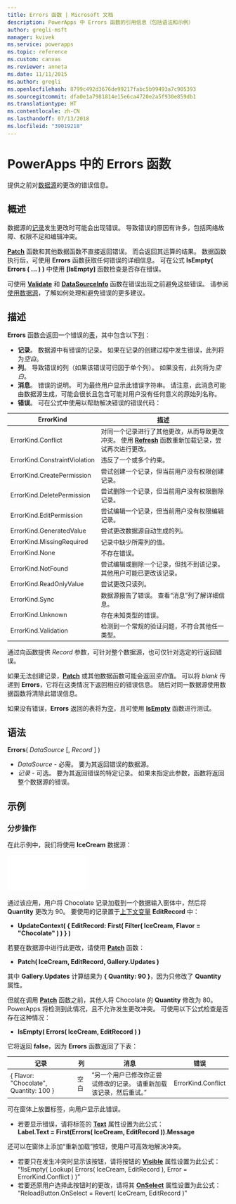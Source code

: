 ```yaml
---
title: Errors 函数 | Microsoft 文档
description: PowerApps 中 Errors 函数的引用信息（包括语法和示例）
author: gregli-msft
manager: kvivek
ms.service: powerapps
ms.topic: reference
ms.custom: canvas
ms.reviewer: anneta
ms.date: 11/11/2015
ms.author: gregli
ms.openlocfilehash: 8799c492d3676de99217fabc5b99493a7c905393
ms.sourcegitcommit: dfa0e1a7981814e15e6ca4720e2a5f930e859db1
ms.translationtype: HT
ms.contentlocale: zh-CN
ms.lasthandoff: 07/13/2018
ms.locfileid: "39019218"
---
```

# <a name="errors-function-in-powerapps"></a>PowerApps 中的 Errors 函数
提供之前对[数据源](../working-with-data-sources.md)的更改的错误信息。

## <a name="overview"></a>概述
数据源的[记录](../working-with-tables.md#records)发生更改时可能会出现错误。  导致错误的原因有许多，包括网络故障、权限不足和编辑冲突。  

**[Patch](function-patch.md)** 函数和其他数据函数不直接返回错误。 而会返回其运算的结果。 数据函数执行后，可使用 **Errors** 函数获取任何错误的详细信息。  可在公式 **IsEmpty( Errors ( ... ) )** 中使用 **[IsEmpty]** 函数检查是否存在错误。

可使用 **[Validate](function-validate.md)** 和 **[DataSourceInfo](function-datasourceinfo.md)** 函数在错误出现之前避免这些错误。  请参阅[使用数据源](../working-with-data-sources.md)，了解如何处理和避免错误的更多建议。

## <a name="description"></a>描述
**Errors** 函数会返回一个错误的[表](../working-with-tables.md)，其中包含以下[列](../working-with-tables.md#columns)：

* **记录**。  数据源中有错误的记录。  如果在记录的创建过程中发生错误，此列将为*空白*。
* **列**。  导致错误的列（如果该错误可归因于单个列）。 如果没有，此列将为*空白*。
* **消息**。  错误的说明。  可为最终用户显示此错误字符串。  请注意，此消息可能由数据源生成，可能会很长且包含可能对用户没有任何意义的原始列名称。
* **错误**。  可在公式中使用以帮助解决错误的错误代码：

| ErrorKind | 描述 |
| --- | --- |
| ErrorKind.Conflict |对同一个记录进行了其他更改，从而导致更改冲突。  使用 **[Refresh](function-refresh.md)** 函数重新加载记录，尝试再次进行更改。 |
| ErrorKind.ConstraintViolation |违反了一个或多个约束。 |
| ErrorKind.CreatePermission |尝试创建一个记录，但当前用户没有权限创建记录。 |
| ErrorKind.DeletePermission |尝试删除一个记录，但当前用户没有权限删除记录。 |
| ErrorKind.EditPermission |尝试编辑一个记录，但当前用户没有权限编辑记录。 |
| ErrorKind.GeneratedValue |尝试更改数据源自动生成的列。 |
| ErrorKind.MissingRequired |记录中缺少所需列的值。 |
| ErrorKind.None |不存在错误。 |
| ErrorKind.NotFound |尝试编辑或删除一个记录，但找不到该记录。  其他用户可能已更改该记录。 |
| ErrorKind.ReadOnlyValue |尝试更改只读列。 |
| ErrorKind.Sync |数据源报告了错误。  查看“消息”列了解详细信息。 |
| ErrorKind.Unknown |存在未知类型的错误。 |
| ErrorKind.Validation |检测到一个常规的验证问题，不符合其他任一类型。 |

通过向函数提供 *Record* 参数，可针对整个数据源，也可仅针对选定的行返回错误。  

如果无法创建记录，**[Patch](function-patch.md)** 或其他数据函数可能会返回*空白*值。 可以将 *blank* 传递到 **Errors**，它将在这类情况下返回相应的错误信息。  随后对同一数据源使用数据函数将清除此错误信息。

如果没有错误，**Errors** 返回的表将为[空](function-isblank-isempty.md)，且可使用 **[IsEmpty](function-isblank-isempty.md)** 函数进行测试。

## <a name="syntax"></a>语法
**Errors**( *DataSource* [, *Record* ] )

* *DataSource* - 必需。 要为其返回错误的数据源。
* *记录* - 可选。  要为其返回错误的特定记录。 如果未指定此参数，函数将返回整个数据源的错误。

## <a name="examples"></a>示例
### <a name="step-by-step"></a>分步操作
在此示例中，我们将使用 **IceCream** 数据源：

![](media/function-errors/icecream.png)

通过该应用，用户将 Chocolate 记录加载到一个数据输入窗体中，然后将 **Quantity** 更改为 90。  要使用的记录置于[上下文变量](../working-with-variables.md#create-a-context-variable) **EditRecord** 中：

* **UpdateContext( { EditRecord: First( Filter( IceCream, Flavor = "Chocolate" ) ) } )**

若要在数据源中进行此更改，请使用 **[Patch](function-patch.md)** 函数：

* **Patch( IceCream, EditRecord, Gallery.Updates )**

其中 **Gallery.Updates** 计算结果为 **{ Quantity: 90 }**，因为只修改了 **Quantity** 属性。

但就在调用 **[Patch](function-patch.md)** 函数之前，其他人将 Chocolate 的 **Quantity** 修改为 80。  PowerApps 将检测到此情况，且不允许发生更改冲突。  可使用以下公式检查是否存在这种情况：

* **IsEmpty( Errors( IceCream, EditRecord ) )**

它将返回 **false**，因为 **Errors** 函数返回了下表：

| 记录 | 列 | 消息 | 错误 |
| --- | --- | --- | --- |
| { Flavor: "Chocolate", Quantity: 100 } |空白 |“另一个用户已修改你正尝试修改的记录。 请重新加载该记录，然后重试。” |ErrorKind.Conflict |

可在窗体上放置标签，向用户显示此错误。

* 若要显示错误，请将标签的 **[Text](../controls/properties-core.md)** 属性设置为此公式：<br>
  **Label.Text = First(Errors( IceCream, EditRecord )).Message**

还可以在窗体上添加“重新加载”按钮，使用户可高效地解决冲突。

* 若要只在发生冲突时显示该按钮，请将按钮的 **[Visible](../controls/properties-core.md)** 属性设置为此公式：<br>
    “!IsEmpty( Lookup( Errors( IceCream, EditRecord ), Error = ErrorKind.Conflict ) )”
* 若要还原用户选择此按钮时的更改，请将其 **[OnSelect](../controls/properties-core.md)** 属性设置为此公式：<br>
    “ReloadButton.OnSelect = Revert( IceCream, EditRecord )”

